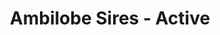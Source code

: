 ---
title: "Ambilobe Sires - Active"
header_title: "iPardalis | Ambilobe Sires - Active"
description : "All of our active Panther Chameleon sires here at iPardalis"
banner: "img/ambilobe/taiyang/taiyang5"
draft: false
---